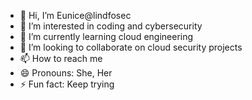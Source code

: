 - 👋 Hi, I’m Eunice@lindfosec
- 👀 I’m interested in coding and cybersecurity
- 🌱 I’m currently learning cloud engineering
- 💞️ I’m looking to collaborate on cloud security projects
- 📫 How to reach me 
- 😄 Pronouns: She, Her
- ⚡ Fun fact: Keep trying

<!---
lindfosec/lindfosec is a ✨ special ✨ repository because its `README.md` (this file) appears on your GitHub profile.
You can click the Preview link to take a look at your changes.
--->
